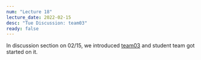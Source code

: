 ```yaml
---
num: "Lecture 18"
lecture_date: 2022-02-15
desc: "Tue Discussion: team03"
ready: false
---
```



In discussion section on 02/15, we introduced [team03](https://ucsb-cs156.github.io/w22/lab/team03/)  and student team got started on it.
